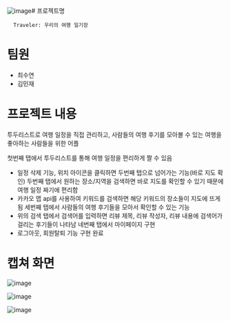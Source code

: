 ![image](https://github.com/lotuxsoo/Traveler/assets/86272865/23088173-532f-47df-b0dd-dc874118af51)# 프로젝트명 
```
  Traveler: 우리의 여행 일기장
```

# 팀원
- 최수연
- 김민재

# 프로젝트 내용
  투두리스트로 여행 일정을 직접 관리하고, 사람들의 여행 후기를 모아볼 수 있는 여행을 좋아하는 사람들을 위한 어플

  첫번째 탭에서 투두리스트를 통해 여행 일정을 편리하게 짤 수 있음
  - 일정 삭제 기능, 위치 아이콘을 클릭하면 두번째 탭으로 넘어가는 기능(바로 지도 확인)
  두번째 탭에서 원하는 장소/지역을 검색하면 바로 지도를 확인할 수 있기 때문에 여행 일정 짜기에 편리함
  - 카카오 맵 api를 사용하여 키워드를 검색하면 해당 키워드의 장소들이 지도에 뜨게 됨
  세번째 탭에서 사람들의 여행 후기들을 모아서 확인할 수 있는 기능
  - 위의 검색 탭에서 검색어를 입력하면 리뷰 제목, 리뷰 작성자, 리뷰 내용에 검색어가 걸리는 후기들이 나타남
  네번째 탭에서 마이페이지 구현
  - 로그아웃, 회원탈퇴 기능 구현 완료

# 캡쳐 화면

![image](https://github.com/lotuxsoo/Traveler/assets/86272865/0210094e-3022-4154-9480-9e7cd304ffc2)

![image](https://github.com/lotuxsoo/Traveler/assets/86272865/da84c19a-cf1d-4227-9b22-c2398ea023a6)

![image](https://github.com/lotuxsoo/Traveler/assets/86272865/5889ba59-363c-4f2c-a1b6-508767e531cd)
